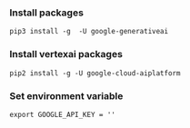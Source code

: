 ### Install packages 
 ```pip3 install -g  -U google-generativeai```

 ### Install vertexai packages

 ```pip2 install -g -U google-cloud-aiplatform ```

 ### Set environment variable

 ```export GOOGLE_API_KEY = '' ```
